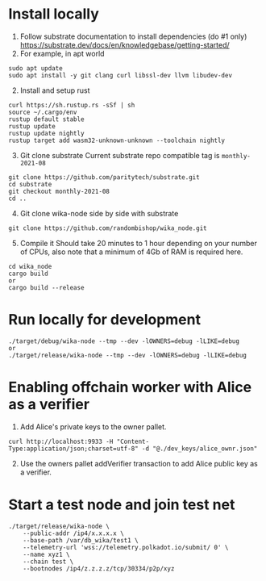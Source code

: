 # Install locally



1. Follow substrate documentation to install dependencies (do #1 only) 
https://substrate.dev/docs/en/knowledgebase/getting-started/
2. For example, in apt world
```
sudo apt update
sudo apt install -y git clang curl libssl-dev llvm libudev-dev
```

2. Install and setup rust
```
curl https://sh.rustup.rs -sSf | sh
source ~/.cargo/env
rustup default stable
rustup update
rustup update nightly
rustup target add wasm32-unknown-unknown --toolchain nightly
```

3. Git clone substrate 
Current substrate repo compatible tag is `monthly-2021-08`
```
git clone https://github.com/paritytech/substrate.git
cd substrate
git checkout monthly-2021-08
cd ..
```

4. Git clone wika-node side by side with substrate
```
git clone https://github.com/randombishop/wika_node.git
```

5. Compile it
Should take 20 minutes to 1 hour depending on your number of CPUs, also note that a minimum of 4Gb of RAM is required here.
```
cd wika_node
cargo build
or
cargo build --release
```


# Run locally for development
```
./target/debug/wika-node --tmp --dev -lOWNERS=debug -lLIKE=debug
or
./target/release/wika-node --tmp --dev -lOWNERS=debug -lLIKE=debug
```

# Enabling offchain worker with Alice as a verifier
1. Add Alice's private keys to the owner pallet.
```
curl http://localhost:9933 -H "Content-Type:application/json;charset=utf-8" -d "@./dev_keys/alice_ownr.json"
```
2. Use the owners pallet addVerifier transaction to add Alice public key as a verifier.


# Start a test node and join test net
```
./target/release/wika-node \
    --public-addr /ip4/x.x.x.x \
    --base-path /var/db_wika/test1 \
    --telemetry-url 'wss://telemetry.polkadot.io/submit/ 0' \
    --name xyz1 \
    --chain test \
    --bootnodes /ip4/z.z.z.z/tcp/30334/p2p/xyz
```
